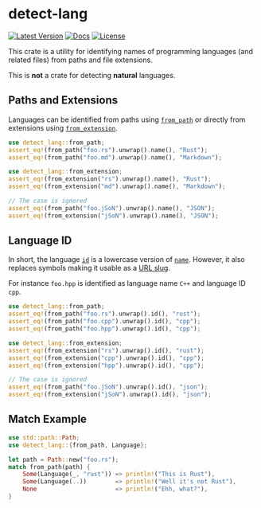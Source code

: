 
# detect-lang

[![Latest Version](https://img.shields.io/crates/v/detect-lang.svg)](https://crates.io/crates/detect-lang)
[![Docs](https://docs.rs/detect-lang/badge.svg)](https://docs.rs/detect_lang)
[![License](https://img.shields.io/github/license/vallentin/detect-lang.svg)](https://github.com/vallentin/detect-lang)

This crate is a utility for identifying names of programming languages (and related files) from paths and file extensions.

This is **not** a crate for detecting **natural** languages.

## Paths and Extensions

Languages can be identified from paths using [`from_path`]([fn.from_path.html](https://docs.rs/detect_lang/*/detect_lang/fn.from_path.html))
or directly from extensions using [`from_extension`]([fn.from_extension.html](https://docs.rs/detect_lang/*/detect_lang/fn.from_extension.html)).

```rust
use detect_lang::from_path;
assert_eq!(from_path("foo.rs").unwrap().name(), "Rust");
assert_eq!(from_path("foo.md").unwrap().name(), "Markdown");

use detect_lang::from_extension;
assert_eq!(from_extension("rs").unwrap().name(), "Rust");
assert_eq!(from_extension("md").unwrap().name(), "Markdown");

// The case is ignored
assert_eq!(from_path("foo.jSoN").unwrap().name(), "JSON");
assert_eq!(from_extension("jSoN").unwrap().name(), "JSON");
```

## Language ID

In short, the language [`id`](https://docs.rs/detect_lang/*/detect_lang/struct.Language.html#method.id)
is a lowercase version of [`name`](https://docs.rs/detect_lang/*/detect_lang/struct.Language.html#method.name).
However, it also replaces symbols making it usable as a [URL slug].

For instance `foo.hpp` is identified as language name `C++` and
language ID `cpp`.

[URL slug]: https://en.wikipedia.org/wiki/Clean_URL#Slug

```rust
use detect_lang::from_path;
assert_eq!(from_path("foo.rs").unwrap().id(), "rust");
assert_eq!(from_path("foo.cpp").unwrap().id(), "cpp");
assert_eq!(from_path("foo.hpp").unwrap().id(), "cpp");

use detect_lang::from_extension;
assert_eq!(from_extension("rs").unwrap().id(), "rust");
assert_eq!(from_extension("cpp").unwrap().id(), "cpp");
assert_eq!(from_extension("hpp").unwrap().id(), "cpp");

// The case is ignored
assert_eq!(from_path("foo.jSoN").unwrap().id(), "json");
assert_eq!(from_extension("jSoN").unwrap().id(), "json");
```

## Match Example

```rust
use std::path::Path;
use detect_lang::{from_path, Language};

let path = Path::new("foo.rs");
match from_path(path) {
    Some(Language(_, "rust")) => println!("This is Rust"),
    Some(Language(..))        => println!("Well it's not Rust"),
    None                      => println!("Ehh, what?"),
}
```
